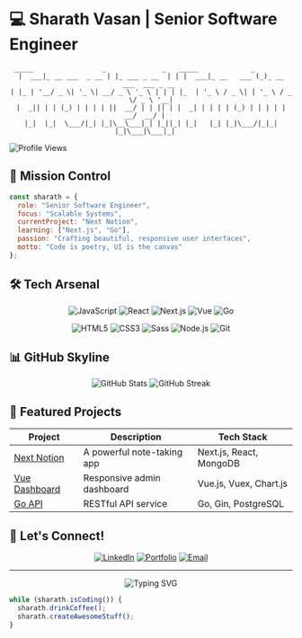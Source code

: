 # 💻 Sharath Vasan | Senior Software Engineer

<div align="center">

```
 _____                 _              _   _____             _                     
|  ___|_ __ ___  _ __ | |_ ___ _ __  | | |  ___|_ __   ___ (_)_ __   ___  ___ _ __ 
| |_ | '__/ _ \| '_ \| __/ _ \ '_ \ | | | |_  | '_ \ / _ \| | '_ \ / _ \/ _ \ '__|
|  _|| | | (_) | | | | ||  __/ | | || | |  _| | | | | (_) | | | | |  __/  __/ |   
|_|  |_|  \___/|_| |_|\__\___|_| |_||_| |_|   |_| |_|\___/|_|_| |_|\___|\___|_|   
```

</div>

![Profile Views](https://komarev.com/ghpvc/?username=SharathVasan&color=FB7C6D)

## 🚀 Mission Control

```javascript
const sharath = {
  role: "Senior Software Engineer",
  focus: "Scalable Systems",
  currentProject: "Next Notion",
  learning: ["Next.js", "Go"],
  passion: "Crafting beautiful, responsive user interfaces",
  motto: "Code is poetry, UI is the canvas"
};
```

## 🛠️ Tech Arsenal

<div align="center">

![JavaScript](https://img.shields.io/badge/-JavaScript-FB7C6D?logo=javascript&logoColor=white&style=for-the-badge)
![React](https://img.shields.io/badge/-React-FB7C6D?logo=react&logoColor=white&style=for-the-badge)
![Next.js](https://img.shields.io/badge/-Next.js-FB7C6D?logo=next.js&logoColor=white&style=for-the-badge)
![Vue](https://img.shields.io/badge/-Vue-FB7C6D?logo=vue.js&logoColor=white&style=for-the-badge)
![Go](https://img.shields.io/badge/-Go-FB7C6D?logo=go&logoColor=white&style=for-the-badge)

![HTML5](https://img.shields.io/badge/-HTML5-FB7C6D?logo=html5&logoColor=white&style=for-the-badge)
![CSS3](https://img.shields.io/badge/-CSS3-FB7C6D?logo=css3&logoColor=white&style=for-the-badge)
![Sass](https://img.shields.io/badge/-Sass-FB7C6D?logo=sass&logoColor=white&style=for-the-badge)
![Node.js](https://img.shields.io/badge/-Node.js-FB7C6D?logo=node.js&logoColor=white&style=for-the-badge)
![Git](https://img.shields.io/badge/-Git-FB7C6D?logo=git&logoColor=white&style=for-the-badge)

</div>

## 📊 GitHub Skyline

<div align="center">
  <img src="https://github-readme-stats.vercel.app/api?username=SharathVasan&show_icons=true&bg_color=00000000&title_color=FB7C6D&text_color=FFFFFF&icon_color=FB7C6D&hide_border=true" alt="GitHub Stats" />
  <img src="https://github-readme-streak-stats.herokuapp.com/?user=SharathVasan&background=00000000&ring=FB7C6D&fire=FB7C6D&currStreakNum=FFFFFF&sideNums=FFFFFF&currStreakLabel=FB7C6D&sideLabels=FB7C6D&dates=FFFFFF&hide_border=true" alt="GitHub Streak" />
</div>

## 🌟 Featured Projects

| Project | Description | Tech Stack |
|---------|-------------|------------|
| [Next Notion](https://github.com/SharathVasan/next-notion) | A powerful note-taking app | Next.js, React, MongoDB |
| [Vue Dashboard](https://github.com/SharathVasan/vue-dashboard) | Responsive admin dashboard | Vue.js, Vuex, Chart.js |
| [Go API](https://github.com/SharathVasan/go-api) | RESTful API service | Go, Gin, PostgreSQL |

## 🤝 Let's Connect!

<div align="center">

[![LinkedIn](https://img.shields.io/badge/-LinkedIn-FB7C6D?logo=linkedin&logoColor=white&style=for-the-badge)](https://linkedin.com/in/sharath-vasan)
[![Portfolio](https://img.shields.io/badge/-Portfolio-FB7C6D?logo=vercel&logoColor=white&style=for-the-badge)](https://sharathvasan.me)
[![Email](https://img.shields.io/badge/-Email-FB7C6D?logo=gmail&logoColor=white&style=for-the-badge)](mailto:sharathvasan99@gmail.com)

</div>

---

<div align="center">
  <img src="https://readme-typing-svg.herokuapp.com?font=Fira+Code&pause=1000&color=FB7C6D&center=true&vCenter=true&width=435&lines=Creating+pixel-perfect+experiences;Building+the+future+of+the+web;Always+learning%2C+always+growing" alt="Typing SVG" />
</div>

```javascript
while (sharath.isCoding()) {
  sharath.drinkCoffee();
  sharath.createAwesomeStuff();
}
```
